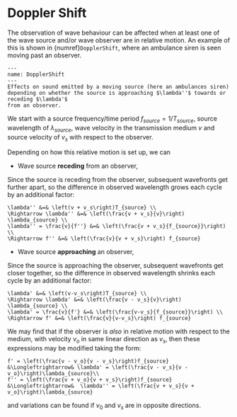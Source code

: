 # Doppler Shift

The observation of wave behaviour can be affected when at least one of the wave source and/or wave observer are in relative motion.  An example 
of this is shown in {numref}`DopplerShift`, where an ambulance siren is seen moving past an observer.  
```{figure} ../figures/DopplerShiftAmbulance.png
---
name: DopplerShift
---
Effects on sound emitted by a moving source (here an ambulances siren) depending on whether the source is approaching $\lambda''$ towards or receding $\lambda'$ 
from an observer.
```
We start with a source frequency/time period $f_{source} = 1/T_{source}$, source wavelength of $\lambda_{source}$, wave velocity in the 
transmission medium $v$ and source velocity of $v_s$ with respect to the observer.  

Depending on how this relative motion  is set up, we can 

  
- Wave source <b>receding</b> from an observer, 

Since the source is receding from the observer, subsequent wavefronts get further apart, so the difference in observed wavelength grows each cycle by 
an additional factor:

```{math}
\lambda'' &=& \left(v + v_s\right)T_{source} \\ 
\Rightarrow \lambda'' &=& \left(\frac{v + v_s}{v}\right) \lambda_{source} \\  
\lambda'' = \frac{v}{f''} &=& \left(\frac{v + v_s}{f_{source}}\right) \\ 
\Rightarrow f'' &=& \left(\frac{v}{v + v_s}\right) f_{source}
```

- Wave source <b>approaching</b> an observer, 

Since the source is approaching the observer, subsequent wavefronts get closer together, so the difference in observed wavelength shrinks each cycle by 
an additional factor:

```{math}
\lambda' &=& \left(v-v_s\right)T_{source} \\
\Rightarrow \lambda' &=& \left(\frac{v - v_s}{v}\right) \lambda_{source} \\
\lambda' = \frac{v}{f'} &=& \left(\frac{v-v_s}{f_{source}}\right) \\ 
\Rightarrow f' &=& \left(\frac{v}{v-v_s}\right) f_{source}
```
  
We may find that if the observer is <em>also</em> in relative motion with respect to the medium, with velocity $v_o$ in same linear direction 
as $v_s$, then these expressions may be modified taking the form:
```{math}
f' = \left(\frac{v - v_o}{v - v_s}\right)f_{source} &\Longleftrightarrow& \lambda' = \left(\frac{v - v_s}{v - v_o}\right)\lambda_{source}\\ 
f'' = \left(\frac{v + v_o}{v + v_s}\right)f_{source} &\Longleftrightarrow&  \lambda'' = \left(\frac{v + v_s}{v + v_o}\right)\lambda_{source}
```
and variations can be found if $v_0$ and $v_s$ are in opposite directions.
